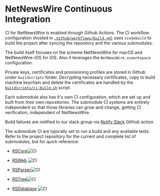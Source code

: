 # NetNewsWire Continuous Integration

CI for NetNewsWire is enabled through Github Actions. The CI workflow configuration (hosted in
[`.github/workflows/build.yml`](https://github.com/brentsimmons/NetNewsWire/blob/main/.github/workflows/build.yml)
uses `xcodebuild` to build the project after syncing the repository and the various submodules.

The build itself focuses on the scheme NetNewsWire for macOS and NetNewsWire-iOS for iOS. Also it leverages the
`NetNewsWire.xcworkspace` configuration.

Private keys, certificates and provisioning profiles are stored in Github under `buildscripts` folder. Decrypting necessary certificates, copy to build machine keychain and delete the certificates are handled by the [`buildscripts/ci-build.sh`](https://github.com/Ranchero-Software/NetNewsWire/blob/main/buildscripts/ci-build.sh) script.

Each submodule also has it's own CI configuration, which are set up and built from
their own repositories. The submodule CI systems are entirely independent so that
those libraries can grow and change, getting CI verification, independent of NetNewsWire.

Build failures are notified to our slack group via [Notify Slack](https://github.com/8398a7/action-slack) GitHub action.

The submodule CI are typically set to run a build and any available tests. Refer to the
project repository for the current and complete list of submodules, but for quick reference:

- [RSCore](https://github.com/brentsimmons/RSCore)![CI](https://github.com/Ranchero-Software/RSCore/workflows/CI/badge.svg)

- [RSWeb](https://github.com/brentsimmons/RSWeb) ![CI](https://github.com/Ranchero-Software/RSWeb/workflows/CI/badge.svg)

- [RSParser](https://github.com/brentsimmons/RSParser)![CI](https://github.com/Ranchero-Software/RSParser/workflows/CI/badge.svg)

- [RSTree](https://github.com/brentsimmons/RSTree)![CI](https://github.com/Ranchero-Software/RSTree/workflows/CI/badge.svg)

- [RSDatabase](https://github.com/brentsimmons/RSDatabase) ![CI](https://github.com/Ranchero-Software/RSDatabase/workflows/CI/badge.svg)
